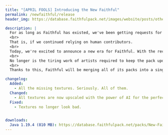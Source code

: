 ```yaml
---
title: "[APRIL FOOLS] Introducing the New Faithful"
permalink: /newfaithful/release
header_img: https://database.faithfulpack.net/images/website/posts/other/new_faithful.jpg

description: |
  For as long as Faithful has existed, we've been getting requests for higher resolutions. 128x, 256x, 512x… While we would have loved to extend Faithful's repertoire, it was clear that we'd never be able to support resolutions higher than 64x.
  <br>
  That is, if we continued relying on human contributors.
  <br>
  Today, we're excited to announce a new era for Faithful. With the recent boom of AI technologies, we've been training our very own AI model to upscale textures for Faithful – and now's finally the time for it to see the light of day.
  <br>
  No longer is the tiring work of artists required to keep the pack updated and high-quality. AI does the work for us – quicker, better and at any resolution we want.
  <br>
  Thanks to this, Faithful will be merging all of its packs into a single high-resolution one, for the ultimate upscaled Minecraft experience. No more art style or resolution confusion – New Faithful is the one and only way forward.

changelog:
  Added:
    - All the missing textures. Seriously. All of them.
  Changed:
    - All textures are now upscaled with the power of AI for the perfect Minecraft experience.
  Fixed:
    - Textures no longer look bad.


downloads:
  Java 1.19.4 (810 MB): https://database.faithfulpack.net/packs/New-Faithful/New%20Faithful.zip
---
```

